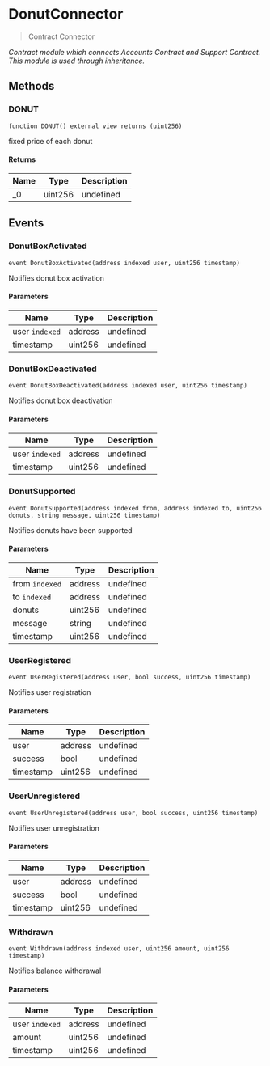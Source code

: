 # DonutConnector



> Contract Connector



*Contract module which connects Accounts Contract and Support Contract. This module is used through inheritance.*

## Methods

### DONUT

```solidity
function DONUT() external view returns (uint256)
```

fixed price of each donut




#### Returns

| Name | Type | Description |
|---|---|---|
| _0 | uint256 | undefined |



## Events

### DonutBoxActivated

```solidity
event DonutBoxActivated(address indexed user, uint256 timestamp)
```

Notifies donut box activation



#### Parameters

| Name | Type | Description |
|---|---|---|
| user `indexed` | address | undefined |
| timestamp  | uint256 | undefined |

### DonutBoxDeactivated

```solidity
event DonutBoxDeactivated(address indexed user, uint256 timestamp)
```

Notifies donut box deactivation



#### Parameters

| Name | Type | Description |
|---|---|---|
| user `indexed` | address | undefined |
| timestamp  | uint256 | undefined |

### DonutSupported

```solidity
event DonutSupported(address indexed from, address indexed to, uint256 donuts, string message, uint256 timestamp)
```

Notifies donuts have been supported



#### Parameters

| Name | Type | Description |
|---|---|---|
| from `indexed` | address | undefined |
| to `indexed` | address | undefined |
| donuts  | uint256 | undefined |
| message  | string | undefined |
| timestamp  | uint256 | undefined |

### UserRegistered

```solidity
event UserRegistered(address user, bool success, uint256 timestamp)
```

Notifies user registration



#### Parameters

| Name | Type | Description |
|---|---|---|
| user  | address | undefined |
| success  | bool | undefined |
| timestamp  | uint256 | undefined |

### UserUnregistered

```solidity
event UserUnregistered(address user, bool success, uint256 timestamp)
```

Notifies user unregistration



#### Parameters

| Name | Type | Description |
|---|---|---|
| user  | address | undefined |
| success  | bool | undefined |
| timestamp  | uint256 | undefined |

### Withdrawn

```solidity
event Withdrawn(address indexed user, uint256 amount, uint256 timestamp)
```

Notifies balance withdrawal



#### Parameters

| Name | Type | Description |
|---|---|---|
| user `indexed` | address | undefined |
| amount  | uint256 | undefined |
| timestamp  | uint256 | undefined |



